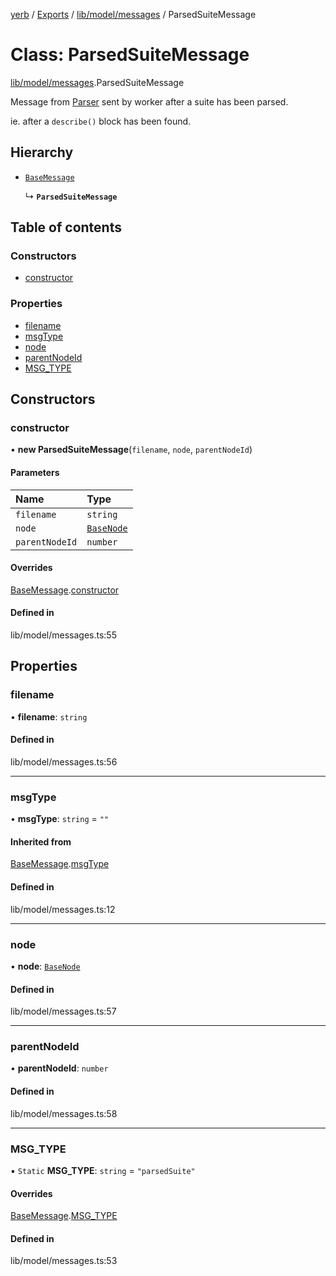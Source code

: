 [yerb](../README.md) / [Exports](../modules.md) / [lib/model/messages](../modules/lib_model_messages.md) / ParsedSuiteMessage

# Class: ParsedSuiteMessage

[lib/model/messages](../modules/lib_model_messages.md).ParsedSuiteMessage

Message from [Parser](lib_parser.Parser.md) sent by worker after a suite has been parsed.

ie. after a `describe()` block has been found.

## Hierarchy

- [`BaseMessage`](lib_model_messages.BaseMessage.md)

  ↳ **`ParsedSuiteMessage`**

## Table of contents

### Constructors

- [constructor](lib_model_messages.ParsedSuiteMessage.md#constructor)

### Properties

- [filename](lib_model_messages.ParsedSuiteMessage.md#filename)
- [msgType](lib_model_messages.ParsedSuiteMessage.md#msgtype)
- [node](lib_model_messages.ParsedSuiteMessage.md#node)
- [parentNodeId](lib_model_messages.ParsedSuiteMessage.md#parentnodeid)
- [MSG\_TYPE](lib_model_messages.ParsedSuiteMessage.md#msg_type)

## Constructors

### constructor

• **new ParsedSuiteMessage**(`filename`, `node`, `parentNodeId`)

#### Parameters

| Name | Type |
| :------ | :------ |
| `filename` | `string` |
| `node` | [`BaseNode`](lib_model_nodes.BaseNode.md) |
| `parentNodeId` | `number` |

#### Overrides

[BaseMessage](lib_model_messages.BaseMessage.md).[constructor](lib_model_messages.BaseMessage.md#constructor)

#### Defined in

lib/model/messages.ts:55

## Properties

### filename

• **filename**: `string`

#### Defined in

lib/model/messages.ts:56

___

### msgType

• **msgType**: `string` = `""`

#### Inherited from

[BaseMessage](lib_model_messages.BaseMessage.md).[msgType](lib_model_messages.BaseMessage.md#msgtype)

#### Defined in

lib/model/messages.ts:12

___

### node

• **node**: [`BaseNode`](lib_model_nodes.BaseNode.md)

#### Defined in

lib/model/messages.ts:57

___

### parentNodeId

• **parentNodeId**: `number`

#### Defined in

lib/model/messages.ts:58

___

### MSG\_TYPE

▪ `Static` **MSG\_TYPE**: `string` = `"parsedSuite"`

#### Overrides

[BaseMessage](lib_model_messages.BaseMessage.md).[MSG_TYPE](lib_model_messages.BaseMessage.md#msg_type)

#### Defined in

lib/model/messages.ts:53
